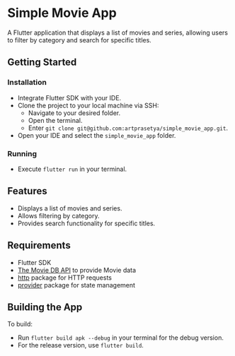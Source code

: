 # Simple Movie App

A Flutter application that displays a list of movies and series, allowing users to filter by category and search for specific titles.

## Getting Started

### Installation

- Integrate Flutter SDK with your IDE.
- Clone the project to your local machine via SSH:
  - Navigate to your desired folder.
  - Open the terminal.
  - Enter `git clone git@github.com:artprasetya/simple_movie_app.git`.
- Open your IDE and select the `simple_movie_app` folder.

### Running

- Execute `flutter run` in your terminal.

## Features

- Displays a list of movies and series.
- Allows filtering by category.
- Provides search functionality for specific titles.

## Requirements

- Flutter SDK
- [The Movie DB API](https://api.themoviedb.org/) to provide Movie data
- [http](https://pub.dev/packages/http) package for HTTP requests
- [provider](https://pub.dev/packages/provider) package for state management

## Building the App

To build:

- Run `flutter build apk --debug` in your terminal for the debug version.
- For the release version, use `flutter build`.
